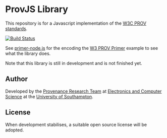 # ProvJS Library

This repository is for a Javascript implementation of the [W3C PROV standards](http://www.w3.org/TR/prov-overview/).

[![Build Status](https://travis-ci.org/prov-suite/provjs.svg)](https://travis-ci.org/prov-suite/provjs)

See [primer-node.js](https://bitbucket.org/provenance/provjs/src/4e835f773d5f26a2a88a4083fd41c0a3c7f10940/primer-node.js?at=master) for the encoding the [W3 PROV Primer](http://www.w3.org/TR/prov-primer/) example to see what the library does.

Note that this library is still in development and is not finished yet.

## Author

Developed by the [Provenance Research Team](http://provenance.ecs.soton.ac.uk/) at [Electronics and Computer Science](http://www.ecs.soton.ac.uk) at the [University of Southampton](http://www.soton.ac.uk).

## License

When development stabilises, a suitable open source license will be adopted.

